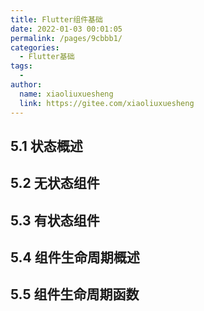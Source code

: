```yaml
---
title: Flutter组件基础
date: 2022-01-03 00:01:05
permalink: /pages/9cbbb1/
categories:
  - Flutter基础
tags:
  - 
author: 
  name: xiaoliuxuesheng
  link: https://gitee.com/xiaoliuxuesheng
---
```


## 5.1 状态概述

## 5.2 无状态组件

## 5.3 有状态组件

## 5.4 组件生命周期概述

## 5.5 组件生命周期函数

